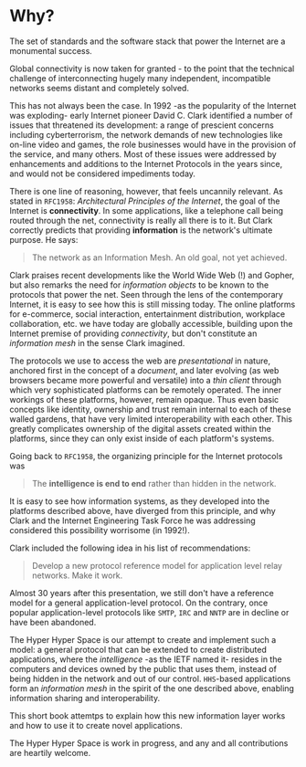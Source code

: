 # Why?

The set of standards and the software stack that power the Internet are a monumental success.

Global connectivity is now taken for granted - to the point that the technical challenge of interconnecting hugely many independent, incompatible networks seems distant and completely solved.

This has not always been the case. In 1992 -as the popularity of the Internet was exploding- early Internet pioneer David C. Clark identified a number of issues that threatened its development: a range of prescient concerns including cyberterrorism, the network demands of new technologies like on-line video and games, the role businesses would have in the provision of the service, and many others. Most of these issues were addressed by enhancements and additions to the Internet Protocols in the years since, and would not be considered impediments today.

There is one line of reasoning, however, that feels uncannily relevant. As stated in ```RFC1958```: _Architectural Principles of the Internet_, the goal of the Internet is __connectivity__. In some applications, like a telephone call being routed through the net, connectivity is really all there is to it. But Clark correctly predicts that providing __information__ is the network's ultimate purpose. He says:

> The network as an Information Mesh. An old goal, not yet achieved.

Clark praises recent developments like the World Wide Web (!) and Gopher, but also remarks the need for _information objects_ to be known to the protocols that power the net. Seen through the lens of the contemporary Internet, it is easy to see how this is still missing today. The online platforms for e-commerce, social interaction, entertainment distribution, workplace collaboration, etc. we have today are globally accessible, building upon the Internet premise of providing _connectivity_, but don't constitute an _information mesh_ in the sense Clark imagined.

The protocols we use to access the web are _presentational_ in nature, anchored first in the concept of a _document_, and later evolving (as web browsers became more powerful and versatile) into a _thin client_ through which very sophisticated platforms can be remotely operated. The inner workings of these platforms, however, remain opaque. Thus even basic concepts like identity, ownership and trust remain internal to each of these walled gardens, that have very limited interoperability with each other. This greatly complicates ownership of the digital assets created within the platforms, since they can only exist inside of each platform's systems.

Going back to ```RFC1958```, the organizing principle for the Internet protocols was

> The __intelligence is end to end__ rather than hidden in the network.

It is easy to see how information systems, as they developed into the platforms described above, have diverged from this principle, and why Clark and the Internet Engineering Task Force he was addressing considered this possibility worrisome (in 1992!).

Clark included the following idea in his list of recommendations:

> Develop a new protocol reference model for application
> level relay networks. Make it work.

Almost 30 years after this presentation, we still don't have a reference model for a general application-level protocol. On the contrary, once popular application-level protocols like ```SMTP```, ```IRC``` and ```NNTP``` are in decline or have been abandoned.

The Hyper Hyper Space is our attempt to create and implement such a model: a general protocol that can be extended to create distributed applications, where the _intelligence_ -as the IETF named it- resides in the computers and devices owned by the public that uses them, instead of being hidden in the network and out of our control. ```HHS```-based applications form an _information mesh_ in the spirit of the one described above, enabling information sharing and interoperability.

This short book attemtps to explain how this new information layer works and how to use it to create novel applications.

The Hyper Hyper Space is work in progress, and any and all contributions are heartily welcome.

